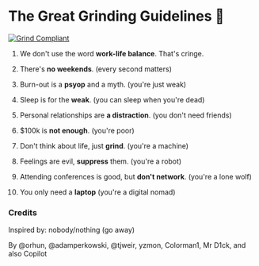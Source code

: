 # The Great Grinding Guidelines 🫡

[![Grind Compliant](https://img.shields.io/badge/Grind-Compliant-blue)](https://github.com/The-Grindhouse/guidelines)

1. We don't use the word **work-life balance**. That's cringe.

2. There's **no weekends**. (every second matters)

3. Burn-out is a **psyop** and a myth. (you're just weak)

4. Sleep is for the **weak**. (you can sleep when you're dead)

5. Personal relationships are **a distraction**. (you don't need friends)

6. $100k is **not enough**. (you're poor)

7. Don't think about life, just **grind**. (you're a machine)

8. Feelings are evil, **suppress** them. (you're a robot)

9. Attending conferences is good, but **don't network**. (you're a lone wolf)

10. You only need a **laptop** (you're a digital nomad)

### Credits

Inspired by: nobody/nothing (go away)

By @orhun, @adamperkowski, @tjweir, yzmon, Colorman1, Mr D1ck, and also Copilot
